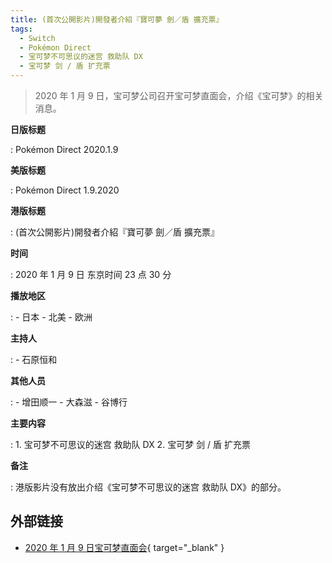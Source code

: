 ```yaml
---
title: (首次公開影片)開發者介紹『寶可夢 劍／盾 擴充票』
tags:
  - Switch
  - Pokémon Direct
  - 宝可梦不可思议的迷宫 救助队 DX
  - 宝可梦 剑 / 盾 扩充票
---
```


> 2020 年 1 月 9 日，宝可梦公司召开宝可梦直面会，介绍《宝可梦》的相关消息。

**日版标题**

:   Pokémon Direct 2020.1.9

**美版标题**

:   Pokémon Direct 1.9.2020

**港版标题**

:   (首次公開影片)開發者介紹『寶可夢 劍／盾 擴充票』

**时间**

:   2020 年 1 月 9 日 东京时间 23 点 30 分

**播放地区**

:   - 日本
    - 北美
    - 欧洲

**主持人**

:   - 石原恒和

**其他人员**

:   - 增田顺一
    - 大森滋
    - 谷博行

**主要内容**

:   1. 宝可梦不可思议的迷宫 救助队 DX
    2. 宝可梦 剑 / 盾 扩充票

**备注**

:   港版影片没有放出介绍《宝可梦不可思议的迷宫 救助队 DX》的部分。

## 外部链接

- [2020 年 1 月 9 日宝可梦直面会](https://www.bilibili.com/video/BV12X4y1u7Eh/){ target="_blank" }
